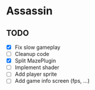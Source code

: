 # Assassin

## TODO
- [x] Fix slow gameplay
- [ ] Cleanup code 
- [x] Split MazePlugin
- [ ] Implement shader
- [ ] Add player sprite
- [ ] Add game info screen (fps, ...)
